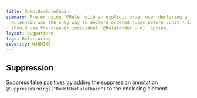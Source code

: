 ```yaml
---
title: DoNotUseRuleChain
summary: Prefer using `@Rule` with an explicit order over declaring a `RuleChain`.
  RuleChain was the only way to declare ordered rules before JUnit 4.13. Newer versions
  should use the cleaner individual `@Rule(order = n)` option.
layout: bugpattern
tags: Refactoring
severity: WARNING
---
```


<!--
*** AUTO-GENERATED, DO NOT MODIFY ***
To make changes, edit the @BugPattern annotation or the explanation in docs/bugpattern.
-->



## Suppression
Suppress false positives by adding the suppression annotation `@SuppressWarnings("DoNotUseRuleChain")` to the enclosing element.

